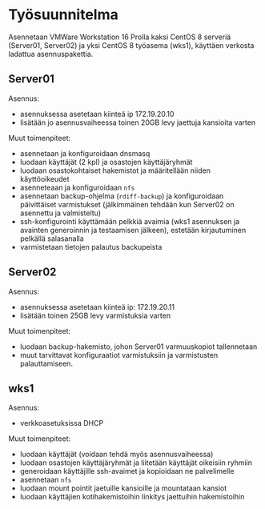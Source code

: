 # Työsuunnitelma

Asennetaan VMWare Workstation 16 Prolla kaksi CentOS 8 serveriä (Server01, Server02) ja yksi CentOS 8 työasema (wks1), käyttäen verkosta ladattua asennuspakettia.

## Server01
Asennus:
* asennuksessa asetetaan kiinteä ip 172.19.20.10
* lisätään jo asennusvaiheessa toinen 20GB levy jaettuja kansioita varten 

Muut toimenpiteet:
* asennetaan ja konfiguroidaan dnsmasq
* luodaan käyttäjät (2 kpl) ja osastojen käyttäjäryhmät
* luodaan osastokohtaiset hakemistot ja määritellään niiden käyttöoikeudet
* asenneteaan ja konfiguroidaan `nfs`
* asennetaan backup-ohjelma (`rdiff-backup`) ja konfiguroidaan päivittäiset varmistukset (jälkimmäinen tehdään kun Server02 on asennettu ja valmisteltu)
* ssh-konfigurointi käyttämään pelkkiä avaimia (wks1 asennuksen ja avainten generoinnin ja testaamisen jälkeen), estetään kirjautuminen pelkällä salasanalla
* varmistetaan tietojen palautus backupeista

## Server02
Asennus:
* asennuksessa asetetaan kiinteä ip: 172.19.20.11
* lisätään toinen 25GB levy varmistuksia varten

Muut toimenpiteet:
* luodaan backup-hakemisto, johon Server01 varmuuskopiot tallennetaan
* muut tarvittavat konfiguraatiot varmistuksiin ja varmistusten palauttamiseen.

## wks1
Asennus:
* verkkoasetuksissa DHCP

Muut toimenpiteet:
* luodaan käyttäjät (voidaan tehdä myös asennusvaiheessa)
* luodaan osastojen käyttäjäryhmät ja liitetään käyttäjät oikeisiin ryhmiin
* generoidaan käyttäjille ssh-avaimet ja kopioidaan ne palvelimelle
* asennetaan `nfs`
* luodaan mount pointit jaetuille kansioille ja mountataan kansiot
* luodaan käyttäjien kotihakemistoihin linkitys jaettuihin hakemistoihin



